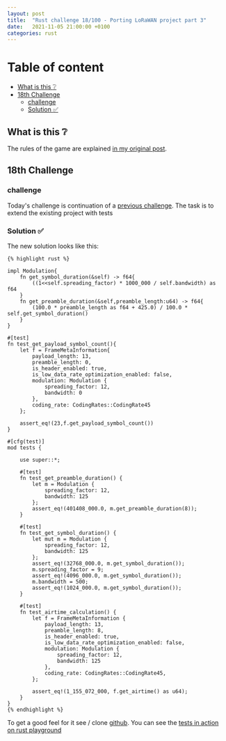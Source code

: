 ```yaml
---
layout: post
title:  "Rust challenge 18/100 - Porting LoRaWAN project part 3"
date:   2021-11-05 21:00:00 +0100
categories: rust
---
```


#  Table of content
<!-- MarkdownTOC autolink="true" -->

- [What is this :grey_question:](#what-is-this-grey_question)
- [18th Challenge](#18th-challenge)
	- [challenge](#challenge)
	- [Solution :white_check_mark:](#solution-white_check_mark)

<!-- /MarkdownTOC -->

## What is this :grey_question: 

The rules of the game are explained [in my original post](https://maebli.github.io/rust/2021/10/18/100rust.html). 

## 18th Challenge
### challenge

Today's challenge is continuation of a [previous challenge](https://maebli.github.io/rust/2021/11/03/100rust-17.html).
The task is to extend the existing project with tests


### Solution :white_check_mark:

The new solution looks like this:


	{% highlight rust %}

	impl Modulation{
	    fn get_symbol_duration(&self) -> f64{
	        ((1<<self.spreading_factor) * 1000_000 / self.bandwidth) as f64
	    }
	    fn get_preamble_duration(&self,preamble_length:u64) -> f64{
	        (100.0 * preamble_length as f64 + 425.0) / 100.0 * self.get_symbol_duration()
	    }
	}

	#[test]
	fn test_get_payload_symbol_count(){
	    let f = FrameMetaInformation{
	        payload_length: 13,
	        preamble_length: 0,
	        is_header_enabled: true,
	        is_low_data_rate_optimization_enabled: false,
	        modulation: Modulation {
	            spreading_factor: 12,
	            bandwidth: 0
	        },
	        coding_rate: CodingRates::CodingRate45
	    };

	    assert_eq!(23,f.get_payload_symbol_count())
	}

	#[cfg(test)]
	mod tests {

	    use super::*;

	    #[test]
	    fn test_get_preamble_duration() {
	        let m = Modulation {
	            spreading_factor: 12,
	            bandwidth: 125
	        };
	        assert_eq!(401408_000.0, m.get_preamble_duration(8));
	    }

	    #[test]
	    fn test_get_symbol_duration() {
	        let mut m = Modulation {
	            spreading_factor: 12,
	            bandwidth: 125
	        };
	        assert_eq!(32768_000.0, m.get_symbol_duration());
	        m.spreading_factor = 9;
	        assert_eq!(4096_000.0, m.get_symbol_duration());
	        m.bandwidth = 500;
	        assert_eq!(1024_000.0, m.get_symbol_duration());
	    }

	    #[test]
	    fn test_airtime_calculation() {
	        let f = FrameMetaInformation {
	            payload_length: 13,
	            preamble_length: 8,
	            is_header_enabled: true,
	            is_low_data_rate_optimization_enabled: false,
	            modulation: Modulation {
	                spreading_factor: 12,
	                bandwidth: 125
	            },
	            coding_rate: CodingRates::CodingRate45,
	        };

	        assert_eq!(1_155_072_000, f.get_airtime() as u64);
	    }
	}
	{% endhighlight %}

To get a good feel for it see / clone [github](https://github.com/maebli/100rustsnippets/tree/master/lorawan-project-structure-2). You can see the [tests in action on rust playground](https://play.rust-lang.org/?version=stable&edition=2018&gist=fd2be0ca105830b47046f7f67fa958a0)
